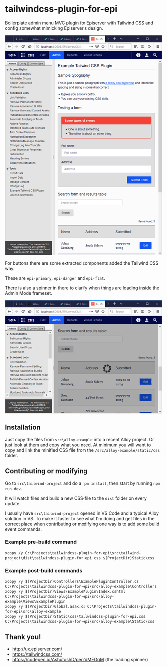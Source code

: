 # tailwindcss-plugin-for-epi
Boilerplate admin menu MVC plugin for Episerver with Tailwind CSS and config somewhat mimicking Episerver's design.

![Screenshot](https://raw.githubusercontent.com/krompaco/tailwindcss-plugin-for-epi/master/docs/screenshot.png)

For buttons there are some extracted components added the Tailwind CSS way.

These are `epi-primary`, `epi-danger` and `epi-flat`.

There is also a spinner in there to clarify when things are loading inside the Admin Mode frameset.

![Screenshot spinner](https://raw.githubusercontent.com/krompaco/tailwindcss-plugin-for-epi/master/docs/screenshot-spinner.png)

## Installation
Just copy the files from `src\alloy-example` into a recent Alloy project. Or just look at them and copy what you need. At minimum you will want to copy and link the minified CSS file from the `/src/alloy-example/static/css` folder.

## Contributing or modifying
Go to `src\tailwind-project` and do a `npm install`, then start by running `npm run dev`.

It will watch files and build a new CSS-file to the `dist` folder on every update.

I usually have `src\tailwind-project` opened in VS Code and a typical Alloy solution in VS. To make it faster to see what I'm doing and get files in the correct place when contributing or modifying one way is to add some build event commands.

### Example pre-build command

    xcopy /y C:\Projects\tailwindcss-plugin-for-epi\src\tailwind-project\dist\tailwindcss-plugin-for-epi.css $(ProjectDir)Static\css

### Example post-build commands

    xcopy /y $(ProjectDir)Controllers\ExamplePluginController.cs  C:\Projects\tailwindcss-plugin-for-epi\src\alloy-example\Controllers
    xcopy /y $(ProjectDir)Views\ExamplePlugin\Index.cshtml  C:\Projects\tailwindcss-plugin-for-epi\src\alloy-example\Views\ExamplePlugin
    xcopy /y $(ProjectDir)Global.asax.cs C:\Projects\tailwindcss-plugin-for-epi\src\alloy-example
    xcopy /y $(ProjectDir)Static\css\tailwindcss-plugin-for-epi.css C:\Projects\tailwindcss-plugin-for-epi\src\alloy-example\Static\css

## Thank you!

* http://ux.episerver.com/
* https://tailwindcss.com/
* https://codepen.io/AshutoshD/pen/dMEGqM (the loading spinner)
